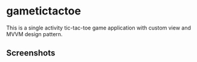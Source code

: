 # gametictactoe
This is a single activity tic-tac-toe game application with custom view and MVVM design pattern.
## Screenshots
